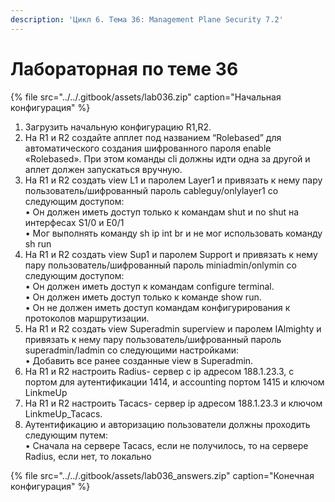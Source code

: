 ```yaml
---
description: 'Цикл 6. Тема 36: Management Plane Security 7.2'
---
```


# Лабораторная по теме 36

{% file src="../../.gitbook/assets/lab036.zip" caption="Начальная конфигурация" %}

1. Загрузить начальную конфигурацию R1,R2.  
2. На R1 и R2 создайте апплет под названием “Rolebased” для автоматического создания шифрованного пароля enable «Rolebased». При этом команды cli должны идти одна за другой и аплет должен запускаться вручную.  
3. На R1 и R2 создать view L1 и паролем Layer1 и привязать к нему пару пользователь/шифрованный пароль cableguy/onlylayer1 со следующим доступом:  
  • Он должен иметь доступ только к командам shut и no shut на интерфесах S1/0 и E0/1  
  • Мог выполнять команду sh ip int br и не мог использовать команду sh run  
4. На R1 и R2 создать view Sup1 и паролем Support и привязать к нему пару пользователь/шифрованный пароль miniadmin/onlymin со следующим доступом:  
  • Он должен иметь доступ к командам configure terminal.  
  • Он должен иметь доступ только к команде show run.  
  • Он не должен иметь доступ командам конфигурирования к протоколов маршрутизации.  
5. На R1 и R2 создать view Superadmin superview и паролем IAlmighty и привязать к нему пару пользователь/шифрованный пароль superadmin/Iadmin со следующими настройками:  
  • Добавить все ранее созданные view в Superadmin.  
6. На R1 и R2 настроить Radius- сервер c ip адресом 188.1.23.3, с портом для аутентификации 1414, и accounting портом 1415 и ключом LinkmeUp  
7. На R1 и R2 настроить Tacacs- сервер ip адресом 188.1.23.3 и ключом LinkmeUp\_Tacacs.  
8. Аутентификацию и авторизацию пользователи должны проходить следующим путем:  
  • Сначала на сервере Tacacs, если не получилось, то на сервере Radius, если нет, то локально  
  


{% file src="../../.gitbook/assets/lab036\_answers.zip" caption="Конечная конфигурация" %}

